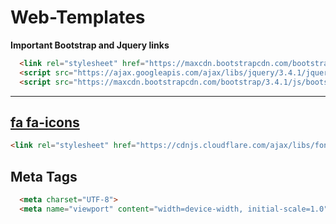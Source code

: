 # Web-Templates

**Important Bootstrap and Jquery links**
```html
  <link rel="stylesheet" href="https://maxcdn.bootstrapcdn.com/bootstrap/3.4.1/css/bootstrap.min.css">
  <script src="https://ajax.googleapis.com/ajax/libs/jquery/3.4.1/jquery.min.js"></script>
  <script src="https://maxcdn.bootstrapcdn.com/bootstrap/3.4.1/js/bootstrap.min.js"></script>
```
----

## [fa fa-icons](https://fontawesome.com/v4.7.0/icons/)
```html
<link rel="stylesheet" href="https://cdnjs.cloudflare.com/ajax/libs/font-awesome/4.7.0/css/font-awesome.min.css">
```
## Meta Tags
```html
  <meta charset="UTF-8">
  <meta name="viewport" content="width=device-width, initial-scale=1.0">
```
